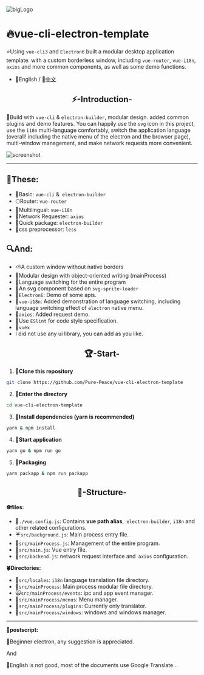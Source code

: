 ![bigLogo](http://otsu.fun/big_logo.png)
# 🔥vue-cli-electron-template
⭐Using `vue-cli3` and `Electron6` built a modular desktop application template. with a custom borderless window, including `vue-router`, `vue-i18n`, `axios` and more common components, as well as some demo functions.

- 🌺English / 💖[中文](https://github.com/Pure-Peace/vue-cli-electron-template/blob/master/README_ZH.md)

<h2 align="center">⚡-Introduction-</h2>

🚀Build with `vue-cli` & `electron-builder`, modular design. added common plugins and demo features. You can happily use the `svg` icon in this project, use the `i18n` multi-language comfortably, switch the application language (overall! including the native menu of the electron and the browser page), multi-window management, and make network requests more convenient.


![screenshot](http://otsu.fun/shoot_eg.png)

---

## 📘These:
- 🍊Basic: `vue-cli` &` electron-builder`
- 🌕Router: `vue-router`
- 🍁Multilingual: `vue-i18n`
- 🌝Network Requester: `axios`
- 🚅Quick package: `electron-builder`
- 💚css preprocessor: `less`

## 🔍And:
- ⛅A custom window without native borders
- 🎨Modular design with object-oriented writing (mainProcess)
- 🍰Language switching for the entire program
- 🐳An svg component based on `svg-sprite-loader`
- 🏀`Electron6`: Demo of some apis.
- 🍉`vue-i18n`: Added demonstration of language switching, including language switching effect of `electron` native menu.
- 🍩`axios`: Added request demo.
- 🌼Use `ESlint` for code style specification.
- 🌠`vuex`
- I did not use any ui library, you can add as you like.


<h2 align="center">🏆-Start-</h2>


 1. **🍬Clone this repository**
 
```bash
git clone https://github.com/Pure-Peace/vue-cli-electron-template
```

 2. **🍮Enter the directory**
 
```bash
cd vue-cli-electron-template
```

 3. **🍙Install dependencies (yarn is recommended)**
 
```bash
yarn & npm install
```` 


 4. **🌽Start application**
 
```bash
yarn go & npm run go
```

 5. **🍭Packaging**
 
```bash
yarn packapp & npm run packapp
```


<h2 align="center">🍌-Structure-</h2>

**⚽files:**

- 🎰`./vue.config.js`: Contains **vue path alias**,` electron-builder`, `i18n` and other related configurations.
- ☔`src/background.js`: Main process entry file.
- 🐐`src/mainProcess.js`: Management of the entire program.
- 🚧`src/main.js`: Vue entry file.
- 🏨`src/backend.js`: network request interface and` axios` configuration.

**🍀Directories:**

- 🌲`src/locales`: `i18n` language translation file directory.
- 🐓`src/mainProcess`: Main process modular file directory.
- 🙀`src/mainProcess/events`: ipc and app event manager.
- 🌴`src/mainProcess/menus`: Menu manager.
- 🐏`src/mainProcess/plugins`: Currently only translator.
- 🙉`src/mainProcess/windows`: windows and windows manager.

---
**🔞postscript:**

🌹Beginner electron, any suggestion is appreciated.

And

🙈English is not good, most of the documents use Google Translate...
